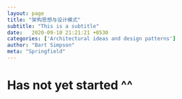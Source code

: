 ```yaml
---
layout: page
title: "架构思想与设计模式"
subtitle: "This is a subtitle"
date:   2020-09-10 21:21:21 +0530
categories: ['Architectural ideas and design patterns']
author: "Bart Simpson"
meta: "Springfield"
---
```




# Has not yet started ^^